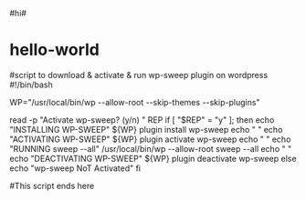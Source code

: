 #hi#
# hello-world

#script to download & activate & run wp-sweep plugin on wordpress
#!/bin/bash

WP="/usr/local/bin/wp --allow-root --skip-themes --skip-plugins"

read -p "Activate wp-sweep? (y/n) " REP
if [ "$REP" = "y" ]; then
 echo "INSTALLING WP-SWEEP"
${WP} plugin install wp-sweep 
 echo " "
 echo "ACTIVATING WP-SWEEP"
${WP} plugin activate wp-sweep
  echo " "
  echo "RUNNING sweep --all"
/usr/local/bin/wp --allow-root sweep --all
  echo " "  
echo "DEACTIVATING WP-SWEEP"
${WP} plugin deactivate wp-sweep
else
  echo "wp-sweep NoT Activated"
fi


#This script ends here
